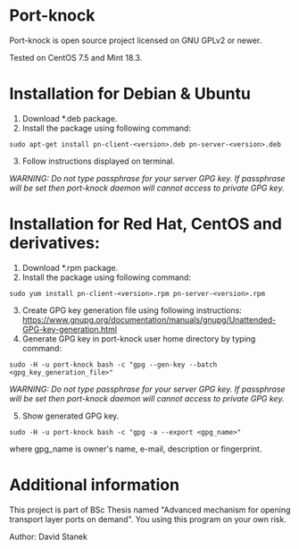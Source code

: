 # Port-knock
Port-knock is open source project licensed on GNU GPLv2 or newer. <br />

Tested on CentOS 7.5 and Mint 18.3.

# Installation for Debian & Ubuntu
1. Download *.deb package.
2. Install the package using following command:
```
sudo apt-get install pn-client-<version>.deb pn-server-<version>.deb
```
3. Follow instructions displayed on terminal.

*WARNING:
Do not type passphrase for your server GPG key. If passphrase will be set then port-knock daemon
will cannot access to private GPG key.*

# Installation for Red Hat, CentOS and derivatives:
1. Download *.rpm package.
2. Install the package using following command:
```
sudo yum install pn-client-<version>.rpm pn-server-<version>.rpm
```
3. Create GPG key generation file using following instructions: https://www.gnupg.org/documentation/manuals/gnupg/Unattended-GPG-key-generation.html
4. Generate GPG key in port-knock user home directory by typing command:
```
sudo -H -u port-knock bash -c "gpg --gen-key --batch <gpg_key_generation_file>"
```
*WARNING:
Do not type passphrase for your server GPG key. If passphrase will be set then port-knock daemon
will cannot access to private GPG key.*

5. Show generated GPG key.
```
sudo -H -u port-knock bash -c "gpg -a --export <gpg_name>"
```
where gpg_name is owner's name, e-mail, description or fingerprint.

# Additional information
This project is part of BSc Thesis named "Advanced mechanism for opening transport layer ports on demand". You using this program on your own risk.

Author: David Stanek
